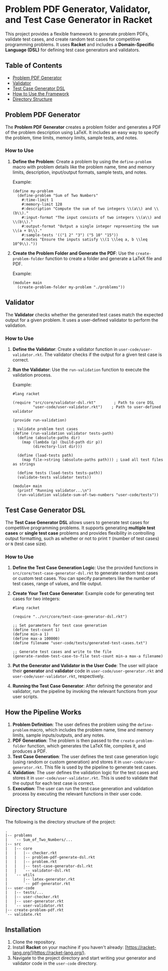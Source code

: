 # Problem PDF Generator, Validator, and Test Case Generator in Racket

This project provides a flexible framework to generate problem PDFs, validate test cases, and create random test cases for competitive programming problems. It uses **Racket** and includes a **Domain-Specific Language (DSL)** for defining test case generators and validators.

## Table of Contents

- [Problem PDF Generator](#problem-pdf-generator)
- [Validator](#validator)
- [Test Case Generator DSL](#test-case-generator-dsl)
- [How to Use the Framework](#how-to-use-the-framework)
- [Directory Structure](#directory-structure)

## Problem PDF Generator

The **Problem PDF Generator** creates a problem folder and generates a PDF of the problem description using LaTeX. It includes an easy way to specify the problem, time limits, memory limits, sample tests, and notes.

### How to Use

1. **Define the Problem**: Create a problem by using the `define-problem` macro with problem details like the problem name, time and memory limits, description, input/output formats, sample tests, and notes.
  
   Example:
   ```racket
   (define my-problem
     (define-problem "Sum of Two Numbers"
       #:time-limit 1
       #:memory-limit 128
       #:description "Compute the sum of two integers \\(a\\) and \\(b\\)."
       #:input-format "The input consists of two integers \\(a\\) and \\(b\\)."
       #:output-format "Output a single integer representing the sum \\(a + b\\)."
       #:sample-tests '(("1 2" "3") ("5 10" "15"))
       #:notes "Ensure the inputs satisfy \\(1 \\leq a, b \\leq 10^9\\)."))
   ```

2. **Create the Problem Folder and Generate the PDF**: Use the `create-problem-folder` function to create a folder and generate a LaTeX file and PDF.
   
   Example:
   ```racket
   (module+ main
     (create-problem-folder my-problem "./problems"))
   ```

## Validator

The **Validator** checks whether the generated test cases match the expected output for a given problem. It uses a user-defined validator to perform the validation.

### How to Use

1. **Define the Validator**: Create a validator function in `user-code/user-validator.rkt`. The validator checks if the output for a given test case is correct.

2. **Run the Validator**: Use the `run-validation` function to execute the validation process.

   Example:
   ```racket
   #lang racket

   (require "src/core/validator-dsl.rkt"        ; Path to core DSL
            "user-code/user-validator.rkt")    ; Path to user-defined validator

   (provide run-validation)

   ; Validate problem test cases
   (define (run-validation validator tests-path)
     (define (absolute-paths dir)
       (map (lambda (p) (build-path dir p))
            (directory-list dir)))

     (define (load-tests path)
       (map file->string (absolute-paths path))) ; Load all test files as strings

     (define tests (load-tests tests-path))
     (validate-tests validator tests))

   (module+ main
     (printf "Running validator...\n")
     (run-validation validate-sum-of-two-numbers "user-code/tests"))
   ```

## Test Case Generator DSL

The **Test Case Generator DSL** allows users to generate test cases for competitive programming problems. It supports generating **multiple test cases** or **single test case** problems and provides flexibility in controlling output formatting, such as whether or not to print `T` (number of test cases) or `N` (test case size).

### How to Use

1. **Define the Test Case Generation Logic**: Use the provided functions in `src/core/test-case-generator-dsl.rkt` to generate random test cases or custom test cases. You can specify parameters like the number of test cases, range of values, and file output.

2. **Create Your Test Case Generator**: Example code for generating test cases for two integers:

   ```racket
   #lang racket

   (require "../src/core/test-case-generator-dsl.rkt")

   ;; Set parameters for test case generation
   (define test-count 1)
   (define min-a 1)
   (define max-a 100000)
   (define filename "user-code/tests/generated-test-cases.txt")

   ;; Generate test cases and write to the file
   (generate-random-test-case-to-file test-count min-a max-a filename)
   ```

3. **Put the Generator and Validator in the User Code**: The user will place their **generator** and **validator** code in `user-code/user-generator.rkt` and `user-code/user-validator.rkt`, respectively.

4. **Running the Test Case Generator**: After defining the generator and validator, run the pipeline by invoking the relevant functions from your user scripts.

## How the Pipeline Works

1. **Problem Definition**: The user defines the problem using the `define-problem` macro, which includes the problem name, time and memory limits, sample inputs/outputs, and any notes.
2. **PDF Generation**: The problem is then passed to the `create-problem-folder` function, which generates the LaTeX file, compiles it, and produces a PDF.
3. **Test Case Generation**: The user defines the test case generation logic (using random or custom generation) and stores it in `user-code/user-generator.rkt`. This file is used by the pipeline to generate test cases.
4. **Validation**: The user defines the validation logic for the test cases and stores it in `user-code/user-validator.rkt`. This is used to validate that the output for each test case is correct.
5. **Execution**: The user can run the test case generation and validation process by executing the relevant functions in their user code.

## Directory Structure

The following is the directory structure of the project:

```
.
|-- problems
|   `-- Sum_of_Two_Numbers/...
|-- src
|   |-- core
|   |   |-- checker.rkt
|   |   |-- problem-pdf-generate-dsl.rkt
|   |   |-- problem.rkt
|   |   |-- test-case-generator-dsl.rkt
|   |   `-- validator-dsl.rkt
|   `-- utils
|       |-- latex-generator.rkt
|       `-- pdf-generator.rkt
|-- user-code
|   |-- tests/...
|   |-- user-checker.rkt
|   |-- user-generator.rkt
|   `-- user-validator.rkt
|-- create-problem-pdf.rkt
`-- validate.rkt
```

## Installation

1. Clone the repository.
2. Install **Racket** on your machine if you haven't already: [https://racket-lang.org/](https://racket-lang.org/).
3. Navigate to the project directory and start writing your generator and validator code in the `user-code` directory.
